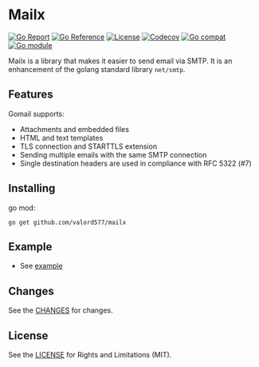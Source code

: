 Mailx
======

[![Go Report](https://goreportcard.com/badge/github.com/valord577/mailx)](https://goreportcard.com/report/github.com/valord577/mailx)
[![Go Reference](https://pkg.go.dev/badge/github.com/valord577/mailx.svg)](https://pkg.go.dev/github.com/valord577/mailx)
[![License](https://img.shields.io/github/license/valord577/mailx)](LICENSE)
[![Codecov](https://codecov.io/gh/valord577/mailx/branch/main/graph/badge.svg?token=GXGTBNC94F)](https://codecov.io/gh/valord577/mailx)
[![Go compat](https://img.shields.io/github/go-mod/go-version/valord577/mailx?label=compatibility)](#)
[![Go module](https://badge.fury.io/go/github.com%2Fvalord577%2Fmailx.svg)](https://badge.fury.io/go/github.com%2Fvalord577%2Fmailx)

Mailx is a library that makes it easier to send email via SMTP. It is an enhancement of the golang standard library `net/smtp`.

Features
------

Gomail supports:

- Attachments and embedded files
- HTML and text templates
- TLS connection and STARTTLS extension
- Sending multiple emails with the same SMTP connection
- Single destination headers are used in compliance with RFC 5322 (#7)

Installing
------

go mod:

```shell
go get github.com/valord577/mailx
```

Example
------

- See [example](example_test.go)

Changes
------

See the [CHANGES](CHANGE.md) for changes.

License
------

See the [LICENSE](LICENSE) for Rights and Limitations (MIT).
